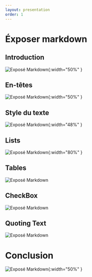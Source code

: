 ```yaml
---
layout: presentation
order: 1
---
```


# Éxposer markdown
<!-- new slide -->

## Introduction
![Exposé Markdown](/lab-markdown/3.Exposé-markdown/images/Introduction.png){:width="50%" }

<!-- new slide -->

## En-têtes
![Exposé Markdown](/lab-markdown/3.Exposé-markdown/images/En_tetes.png){:width="50%" }

<!-- new slide -->

## Style du texte
![Exposé Markdown](/lab-markdown/3.Exposé-markdown/images/Font.png){:width="48%" }

<!-- new slide -->

## Lists
![Exposé Markdown](/lab-markdown/3.Exposé-markdown/images/List.png){:width="80%" }

<!-- new slide -->

## Tables
![Exposé Markdown](/lab-markdown/3.Exposé-markdown/images/Table.jpg)

<!-- new slide -->

## CheckBox
![Exposé Markdown](/lab-markdown/3.Exposé-markdown/images/Checkbox.png)

<!-- new slide -->

## Quoting Text
![Exposé Markdown](/lab-markdown/3.Exposé-markdown/images/Quoting.png)
<!-- new slide -->

# Conclusion

![Exposé Markdown](/lab-markdown/3.Exposé-markdown/images/Conclusion.jpg){:width="50%" }